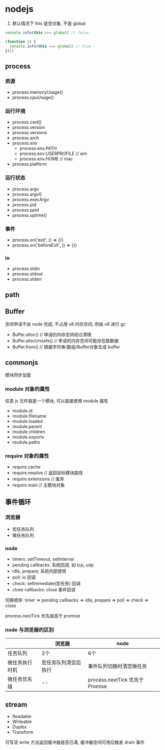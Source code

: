# nodejs

1. 默认情况下 this 是空对象, 不是 global

```javascript
console.info(this === global) // false

(function () {
  console.info(this === global) // true
})()
```

## process

### 资源

- process.memoryUsage()
- process.cpuUsage()

### 运行环境

- process.cwd()
- process.version
- process.versions
- process.arch
- process.env
  - process.env.PATH
  - process.env.USERPROFILE // win
  - process.env.HOME // mac
- process.platform

### 运行状态

- process.argv
- process.argv0
- process.execArgv
- process.pid
- process.ppid
- process.uptime()

### 事件

- process.on('exit', () => {})
- process.on('beforeExit', () => {})

### io

- process.stdin
- process.stdout
- process.stderr

## path

## Buffer

空间申请不由 node 完成, 不占用 v8 内存空间, 但由 v8 进行 gc

- Buffer.alloc() // 申请的内存空间经过清理
- Buffer.allocUnsafe() // 申请的内存空间可能存在脏数据
- Buffer.from() // 根据字符串/数组/Buffer对象生成 buffer

## commonjs

模块同步加载

### module 对象的属性

任意 js 文件就是一个模块, 可以直接使用 module 属性

- module.id
- module.filename
- module.loaded
- module.parent
- module.children
- module.exports
- module.paths

### require 对象的属性

- require.cache
- require.resolve // 返回目标模块路径
- require.extensions // 废弃
- require.main // 主模块对象

## 事件循环

### 浏览器

- 宏任务队列
- 微任务队列

### node

- timers: setTimeout, setInterval
- pending callbacks: 系统回调, 如 tcp, udp
- idle, prepare: 系统内部使用
- poll: io 回调
- check: setImmediate(宏任务) 回调
- close callbacks: close 事件回调

切换顺序: timer => pending callbacks => idle, prepare => poll => check => close

process.nextTick 优先级高于 promise

### node 与浏览器的区别

|        |  浏览器  |  node  |
|--------|---------|---------|
|任务队列 |   2个   |   6个   |
|微任务执行时机|宏任务队列清空后执行|事件队列切换时清空微任务|
|微任务优先级|--|process.nextTick 优先于 Promise|

## stream

- Readable
- Writeable
- Duplex
- Transform

可写流 write 方法返回缓冲器是否已满, 缓冲器空间可用后触发 drain 事件
